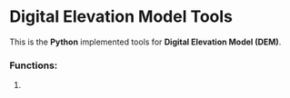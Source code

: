 # Digital Elevation Model Tools

This is the **Python** implemented tools for **Digital Elevation Model (DEM)**.

### Functions:

1. 
